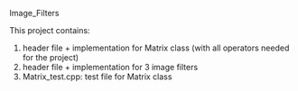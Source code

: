 Image_Filters

This project contains:
1) header file + implementation for Matrix class (with all operators needed for the project)
2) header file + implementation for 3 image filters
3) Matrix_test.cpp: test file for Matrix class
